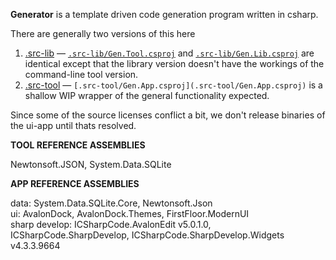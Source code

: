 <!-- title:generator
subtitle: csharp generator library
date: 20170822
author: some dude
 -->

**Generator** is a template driven code generation program written in csharp.

There are generally two versions of this here

1. [.src-lib](.src-lib) — [`.src-lib/Gen.Tool.csproj`](.src-lib/Gen.Tool.csproj) and  [`.src-lib/Gen.Lib.csproj`](.src-lib/Gen.Lib.csproj) are identical except that the library version doesn't have the workings of the command-line tool version.
2. [.src-tool](.src-tool) — `[.src-tool/Gen.App.csproj](.src-tool/Gen.App.csproj)` is a shallow WIP wrapper of the general functionality expected.

Since some of the source licenses conflict a bit, we don't release binaries of the ui-app until thats resolved.


**TOOL REFERENCE ASSEMBLIES**

Newtonsoft.JSON, System.Data.SQLite

**APP REFERENCE ASSEMBLIES**

data: System.Data.SQLite.Core, Newtonsoft.Json  
ui: AvalonDock, AvalonDock.Themes,  FirstFloor.ModernUI  
sharp develop: ICSharpCode.AvalonEdit v5.0.1.0,  ICSharpCode.SharpDevelop, ICSharpCode.SharpDevelop.Widgets v4.3.3.9664

